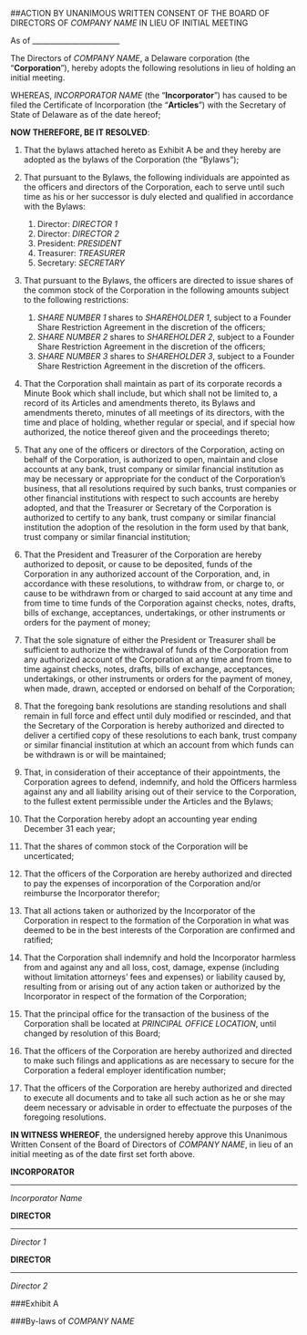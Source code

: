 ##ACTION BY UNANIMOUS WRITTEN CONSENT OF THE BOARD OF DIRECTORS OF *COMPANY NAME* IN LIEU OF INITIAL MEETING

As of ________________________

The Directors of *COMPANY NAME*, a Delaware corporation (the “**Corporation**”), hereby adopts the following resolutions in lieu of holding an initial meeting.

WHEREAS, *INCORPORATOR NAME* (the “**Incorporator**”) has caused to be filed the Certificate of Incorporation (the “**Articles**”) with the Secretary of State of Delaware as of the date hereof;

**NOW THEREFORE, BE IT RESOLVED**:

1. That the bylaws attached hereto as Exhibit A be and they hereby are adopted as the bylaws of the Corporation (the “Bylaws”);
2. That pursuant to the Bylaws, the following individuals are appointed as the officers and directors of the Corporation, each to serve until such time as his or her successor is duly elected and qualified in accordance with the Bylaws:
	1. Director:	*DIRECTOR 1* 
	2. Director:	*DIRECTOR 2*
	3. President:	*PRESIDENT* 
	4. Treasurer:	*TREASURER*  
	5. Secretary:	*SECRETARY*

3. That pursuant to the Bylaws, the officers are directed to issue shares of the common stock of the Corporation in the following amounts subject to the following restrictions:
	1. *SHARE NUMBER 1* shares to *SHAREHOLDER 1*, subject to a Founder Share Restriction Agreement in the discretion of the officers;
	2. *SHARE NUMBER 2* shares to *SHAREHOLDER 2*, subject to a Founder Share Restriction Agreement in the discretion of the officers;
	3. *SHARE NUMBER 3* shares to *SHAREHOLDER 3*, subject to a Founder Share Restriction Agreement in the discretion of the officers.
4. That the Corporation shall maintain as part of its corporate records a Minute Book which shall include, but which shall not be limited to, a record of its Articles and amendments thereto, its Bylaws and amendments thereto, minutes of all meetings of its directors, with the time and place of holding, whether regular or special, and if special how authorized, the notice thereof given and the proceedings thereto;
5. That any one of the officers or directors of the Corporation, acting on behalf of the Corporation, is authorized to open, maintain and close accounts at any bank, trust company or similar financial institution as may be necessary or appropriate for the conduct of the Corporation’s business, that all resolutions required by such banks, trust companies or other financial institutions with respect to such accounts are hereby adopted, and that the Treasurer or Secretary of the Corporation is authorized to certify to any bank, trust company or similar financial institution the adoption of the resolution in the form used by that bank, trust company or similar financial institution;
6. That the President and Treasurer of the Corporation are hereby authorized to deposit, or cause to be deposited, funds of the Corporation in any authorized account of the Corporation, and, in accordance with these resolutions, to withdraw from, or charge to, or cause to be withdrawn from or charged to said account at any time and from time to time funds of the Corporation against checks, notes, drafts, bills of exchange, acceptances, undertakings, or other instruments or orders for the payment of money;
7. That the sole signature of either the President or Treasurer shall be sufficient to authorize the withdrawal of funds of the Corporation from any authorized account of the Corporation at any time and from time to time against checks, notes, drafts, bills of exchange, acceptances, undertakings, or other instruments or orders for the payment of money, when made, drawn, accepted or endorsed on behalf of the Corporation;
8. 	That the foregoing bank resolutions are standing resolutions and shall remain in full force and effect until duly modified or rescinded, and that the Secretary of the Corporation is hereby authorized and directed to deliver a certified copy of these resolutions to each bank, trust company or similar financial institution at which an account from which funds can be withdrawn is or will be maintained;
9. 	That, in consideration of their acceptance of their appointments, the Corporation agrees to defend, indemnify, and hold the Officers harmless against any and all liability arising out of their service to the Corporation, to the fullest extent permissible under the Articles and the Bylaws;
10. That the Corporation hereby adopt an accounting year ending December 31 each year;
11. That the shares of common stock of the Corporation will be uncerticated;
12. That the officers of the Corporation are hereby authorized and directed to pay the expenses of incorporation of the Corporation and/or reimburse the Incorporator therefor;
13. That all actions taken or authorized by the Incorporator of the Corporation in respect to the formation of the Corporation in what was deemed to be in the best interests of the Corporation are confirmed and ratified;
14. That the Corporation shall indemnify and hold the Incorporator harmless from and against any and all loss, cost, damage, expense (including without limitation attorneys’ fees and expenses) or liability caused by, resulting from or arising out of any action taken or authorized by the Incorporator in respect of the formation of the Corporation;
15. That the principal office for the transaction of the business of the Corporation shall be located at *PRINCIPAL OFFICE LOCATION*, until changed by resolution of this Board;
16. That the officers of the Corporation are hereby authorized and directed to make such filings and applications as are necessary to secure for the Corporation a federal employer identification number;
17. That the officers of the Corporation are hereby authorized and directed to execute all documents and to take all such action as he or she may deem necessary or advisable in order to effectuate the purposes of the foregoing resolutions.

**IN WITNESS WHEREOF**, the undersigned hereby approve this Unanimous Written Consent of the Board of Directors of *COMPANY NAME*, in lieu of an initial meeting as of the date first set forth above.

**INCORPORATOR**	


________________________________________	
*Incorporator Name*	
	
**DIRECTOR**	

________________________________________
*Director 1*	

**DIRECTOR**

________________________________________	
*Director 2*

 
###Exhibit A

###By-laws of *COMPANY NAME*

